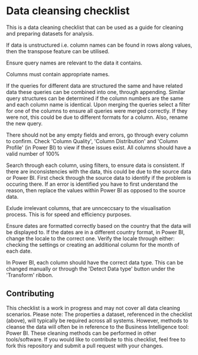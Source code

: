 # **Data cleansing checklist**

This is a data cleaning checklist that can be used as a guide for cleaning and preparing datasets for analysis.

If data is unstructured i.e. column names can be found in rows along values, then the transpose feature can be utilised.

Ensure query names are relevant to the data it contains.

Columns must contain appropriate names.

If the queries for different data are structured the same and have related data these queries can be combined into one, through appending. Similar query structures can be determined if the column numbers are the same and each column name is identical. Upon merging the queries select a filter for one of the columns to ensure all queries were merged correctly. If they were not, this could be due to different formats for a column. Also, rename the new query.

There should not be any empty fields and errors, go through every column to confirm. Check 'Column Quality', 'Column Distribution' and 'Column Profile' (in Power BI) to view if these issues exist. All columns should have a valid number of 100%

Search through each column, using filters, to ensure data is consistent. If there are inconsistencies with the data, this could be due to the source data or Power BI. First check through the source data to identify if the problem is occuring there. If an error is identified you have to first understand the reason, then replace the values within Power BI as opposed to the source data.

Exlude irrelevant columns, that are unnceccsary to the visualisation process. This is for speed and efficiency purposes.

Ensure dates are formatted correctly based on the country that the data will be displayed to. If the dates are in a different country format, in Power BI, change the locale to the correct one. Verify the locale through either: checking the settings or creating an additional column for the month of each date.

In Power BI, each column should have the correct data type. This can be changed manually or through the 'Detect Data type' button under the 'Transform' ribbon. 

## **Contributing**
This checklist is a work in progress and may not cover all data cleaning scenarios. Please note: The properties a dataset, referenced in the checklist (above), will typically be required across all systems. However, methods to cleanse the data will often be in reference to the Business Intelligence tool: Power BI. These cleaning methods can be performed in other tools/software. If you would like to contribute to this checklist, feel free to fork this repository and submit a pull request with your changes.
